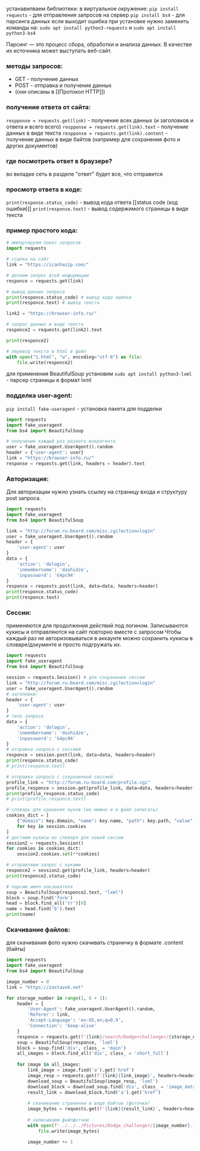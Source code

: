 устанавилваем библиотеки:
в виртуальное окружение:
`pip install requests` - для отправления запросов на сервер
`pip install bs4` - для парсинга данных
если выходит ошибка при установке нужно заменить команды на:
`sudo apt install python3-requests` и `sudo apt install python3-bs4`

Парсинг — это процесс сбора, обработки и анализа данных. В качестве их источника может выступать веб-сайт.

### методы запросов:
- GET - получение данных
- POST - отправка и получение данных
- (они описаны в [[Протокол HTTP]])

### получение ответа от сайта:
`respponse = requests.get(link)` - получение всех данных (и заголовков и ответа и всего всего)
`respponse = requests.get(link).text` - получение данных в виде текста
`respponse = requests.get(link).content` - получение данных в виде байтов (например для сохранения фото и других документов)

### где посмотреть ответ в браузере?
во вкладке сеть в разделе "ответ" будет все, что отправится

### просмотр ответа в коде:
`print(response.status_code)` - вывод кода ответа [[status code (код ошибки)]]
`print(response.text)` - вывод содержимого страницы в виде текста

### пример простого кода:
```Python
# импортируем пакет запросов
import requests

# ссылка на сайт
link = "https://icanhazip.com/"

# делаем запрос всей информации
responce = requests.get(link)

# вывод данных запроса
print(responce.status_code) # вывод кода ошибки
print(responce.text) # вывод текста

link2 = "https://browser-info.ru/"

# запрос данных в виде текста
responce2 = requests.get(link2).text

print(responce2)

# перевод текста в html в файл
with open("1.html", "w", encoding="utf-8") as file:
	file.write(responce2)
```

для применения BeautifulSoup установим
`sudo apt install python3-lxml` - парсер страницы в формат lxml

### подделка user-agent:
`pip install fake-useragent` - установка пакета для подделки
```Python
import requests
import fake_useragent
from bs4 import BeautifulSoup

# получение каждый раз разного юзерагента
user = fake_useragent.UserAgent().random
header = {'user-agent': user}
link = "https://browser-info.ru/"
response = requests.get(link, headers = header).text
```

### Авторизация:
Для авторизации нужно узнать ссылку на страницу входа и структуру post запроса.
```Python
import requests
import fake_useragent
from bs4 import BeautifulSoup

link = "http://forum.ru-board.com/misc.cgi?action=login"
user = fake_useragent.UserAgent().random
header = {
	'user-agent': user
}
data = {
	'action': 'dologin',
	'inmembername': 'dashidze',
	'inpassword': 'G4pc94'
}
responce = requests.post(link, data=data, headers=header)
print(responce.status_code)
print(responce.text)
```

### Сессии:
применяются для продолжения действий под логином.
Записываются кукисы и отправляются на сайт повторно вместе с запросом
Чтобы каждый раз не авторизовываться в аккаунте можно сохранить кукисы в словаре/документе и просто подгружать их.
```Python
import requests
import fake_useragent
from bs4 import BeautifulSoup

session = requests.Session() # для сохранения сессии
link = "http://forum.ru-board.com/misc.cgi?action=login"
user = fake_useragent.UserAgent().random
# заголовки:
header = {
	'user-agent': user
}
# тело запроса
data = {
	'action': 'dologin',
	'inmembername': 'dashidze',
	'inpassword': 'G4pc94'
}
# отправка запроса с сессией
responce = session.post(link, data=data, headers=header)
print(responce.status_code)
# print(responce.text)

# отправка запроса с сохраненной сессией
profile_link = "http://forum.ru-board.com/profile.cgi"
profile_responce = session.get(profile_link, data=data, headers=header)
print(profile_responce.status_code)
# print(profile_responce.text)

# словарь для хранения куков (их можно и в файл записать)
cookies_dict = [
	{"domain": key.domain, "name": key.name, "path": key.path, "value": key.value}
	for key in session.cookies
]
# достаем кукисы из словаря для новой сессии
session2 = requests.Session()
for cookies in cookies_dict:
	session2.cookies.set(**cookies)

# отправляем запрос с куками
responce2 = session2.get(profile_link, headers=header)
print(responce2.status_code)

# парсим имяп ользователя
soup = BeautifulSoup(responce2.text, "lxml")
block = soup.find('form')
head = block.find_all('tr')[0]
name = head.find('b').text
print(name)
```

### Скачивание файлов:
для скачивания фото нужно скачивать страничку в формате .content (байты)
```Python
import requests
import fake_useragent
from bs4 import BeautifulSoup

image_number = 0
link = "https://zastavok.net"

for storage_number in range(1, 6 + 1):
	header = {
		'User-Agent': fake_useragent.UserAgent().random,
		'Referer': link,
		'Accept-Language': 'en-US,en;q=0.9',
		'Connection': 'keep-alive'
	}
	responce = requests.get(f'{link}/search/Dodge+challenger/{storage_number}', headers=header, verify=False).text
	soup = BeautifulSoup(responce, 'lxml')
	block = soup.find('div', class_ = 'main')
	all_images = block.find_all('div', class_ = 'short_full')
	
	for image in all_images:
		link_image = image.find('a').get('href')
		image_resp = requests.get(f'{link}{link_image}', headers=header, verify=False).text
		download_soup = BeautifulSoup(image_resp, 'lxml')
		download_block = download_soup.find('div', class_ = 'image_data').find('div', class_ = 'block_down')
		result_link = download_block.find('a').get('href')
		
		# скачивание странички в виде байтов (фоточки)
		image_bytes = requests.get(f'{link}{result_link}', headers=header, verify=False).content
		
		# записываем файлфотчки
		with open(f'../../../Pictures/Dodge_challenger/{image_number}.jpg', 'wb') as file:
			file.write(image_bytes)
		
		image_number += 1
```

